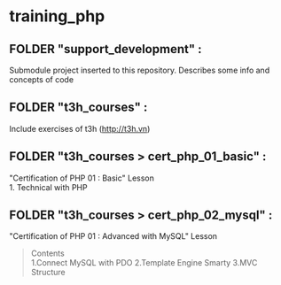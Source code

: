 # training_php

## FOLDER "support_development" :  
Submodule project inserted to this repository. Describes some info and concepts of code  

## FOLDER "t3h_courses" : 
Include exercises of t3h (http://t3h.vn)  

## FOLDER "t3h_courses > cert_php_01_basic" : 
"Certification of PHP 01 : Basic" Lesson  
	1. Technical with PHP

## FOLDER "t3h_courses > cert_php_02_mysql" : 
"Certification of PHP 01 : Advanced with MySQL" Lesson 
> Contents  
  1.Connect MySQL with PDO
  2.Template Engine Smarty
  3.MVC Structure
		